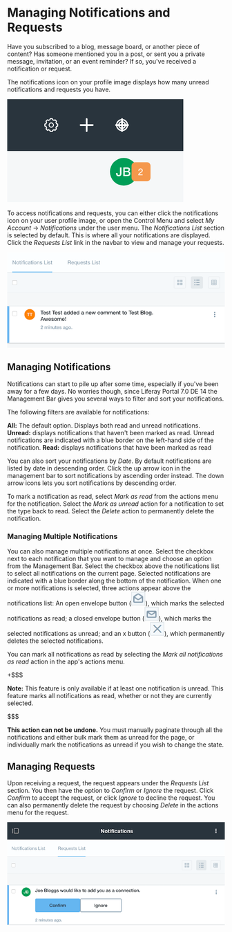 # Managing Notifications and Requests

Have you subscribed to a blog, message board, or another piece of content? Has 
someone mentioned you in a post, or sent you a private message, invitation, or 
an event reminder? If so, you've received a notification or request.

The notifications icon on your profile image displays how many unread 
notifications and requests you have.

![Figure 1: The number of notifications and requests are displayed above your profile image](../../../images/notifications-icon.png)

To access notifications and requests, you can either click the 
notifications icon on your user profile image, or open the Control Menu and 
select *My Account* &rarr; *Notifications* under the user menu. The 
*Notifications List* section is selected by default. This is where all your 
notifications are displayed. Click the *Requests List* link in the navbar to 
view and manage your requests. 

![Figure 2: The *Notifications List* section displays all your notifications in a paginated list.](../../../images/notifications-list.png)

## Managing Notifications

Notifications can start to pile up after some time, especially if you've been 
away for a few days. No worries though, since Liferay Portal 7.0 DE 14 the 
Management Bar gives you several ways to filter and sort your notifications.

The following filters are available for notifications:

**All:** The default option. Displays both read and unread notifications.
**Unread:** displays notifications that haven't been marked as read. Unread 
notifications are indicated with a blue border on the left-hand side of the 
notification.
**Read:** displays notifications that have been marked as read

You can also sort your notifications by *Date*. By default notifications are 
listed by date in descending order. Click the up arrow icon in the management 
bar to sort notifications by ascending order instead. The down arrow icons lets 
you sort notifications by descending order. 

To mark a notification as read, select *Mark as read* from the actions menu for 
the notification. Select the *Mark as unread* action for a notification to set 
the type back to read. Select the *Delete* action to permanently delete the 
notification.

### Managing Multiple Notifications

You can also manage multiple notifications at once. Select the checkbox next to 
each notification that you want to manage and choose an option from the 
Management Bar. Select the checkbox above the notifications list to select all 
notifications on the current page. Selected notifications are indicated with a 
blue border along the bottom of the notification. When one or more notifications 
is selected, three actions appear above the notifications list: An open envelope 
button (![Open Envelope](../../../images/button-envelope-open.png)), which 
marks the selected notifications as read; a closed envelope button 
(![Closed Envelope](../../../images/button-envelope-closed.png)), which marks the 
selected notifications as unread; and an x button 
(![Delete Button](../../../images/button-delete.png)), which permanently deletes 
the selected notifications.

You can mark all notifications as read by selecting the 
*Mark all notifications as read* action in the app's actions menu.

+$$$

**Note:** This feature is only available if at least one notification is unread. 
This feature marks all notifications as read, whether or not they are currently 
selected.

$$$

**This action can not be undone.** You must manually paginate through all 
the notifications and either bulk mark them as unread for the page, or 
individually mark the notifications as unread if you wish to change the state.

## Managing Requests

Upon receiving a request, the request appears under the *Requests List* section. 
You then have the option to *Confirm* or *Ignore* the request. Click *Confirm* 
to accept the request, or click *Ignore* to decline the request. You can also 
permanently delete the request by choosing *Delete* in the actions menu for the 
request.

![Figure 3: You can confirm, ignore, or delete requests.](../../../images/notifications-requests-list.png)

<!-- Need to confirm statement below on slack
Clicking ignore does reset the request and makes the connection option available 
again. 
-->